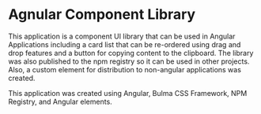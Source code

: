 # Agnular Component Library
This application is a component UI library that can be used in Angular Applications including a card list that can be re-ordered using drag and drop features and a button for copying content to the clipboard. The library was also published to the npm registry so it can be used in other projects. Also, a custom element for distribution to non-angular applications was created.

This application was created using Angular, Bulma CSS Framework, NPM Registry, and Angular elements.
